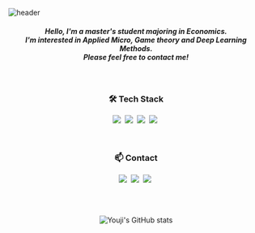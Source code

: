 ![header](https://capsule-render.vercel.app/api?type=waving&height=300&text=Youji%20Sung&color=gradient&customColorList=3,4,5&desc=Hi%20there!%20I'm%20&descAlign=36&descAlignY=29)
<br>
<h5 align="center">
  Hello, I'm a master's student majoring in Economics.  <br>
  I'm interested in Applied Micro, Game theory and Deep Learning Methods. <br>
  Please feel free to contact me!
  
</h5>
<br>
<h3 align="center">🛠 Tech Stack </h3>

<p align="center">
  <img src="https://img.shields.io/badge/Python-3766AB?style=flat&logo=Python&logoColor=white"/></a>&nbsp 
  <img src="https://img.shields.io/badge/R-%23276DC3?style=flat&logo=R&logoColor=white"/></a>&nbsp   
  <img src="https://img.shields.io/badge/C++-00599C?style=flat&logo=C%2B%2B&logoColor=white"/></a>&nbsp 
  <img src="https://img.shields.io/badge/LaTeX-%23008080?style=flat&logo=LaTeX&logoColor=white"/></a>&nbsp 
</p>

<br>
<h3 align="center">📫 Contact </h3>

<p align="center">
  <a href="https://www.instagram.com/youjysung"><img src="https://img.shields.io/badge/Instagram-E4405F? style=flat&logo=Instagram&logoColor=white"/></a>&nbsp 
  <a href="mailto:chloesung@korea.ac.kr"><img src="https://img.shields.io/badge/Gmail-d14836?style=flat&logo=Gmail&logoColor=white"/></a>&nbsp 
  <a href="https://chloesung.tistory.com"><img src="https://img.shields.io/badge/Blog-000000?style=flat&logo=Tistory&logoColor=white"/></a>&nbsp 
</p>


<br><br>
<div align="center">
  
![Youji's GitHub stats](https://github-readme-stats.vercel.app/api?username=chloesung&show_icons=true&theme=graywhite)


</div>
